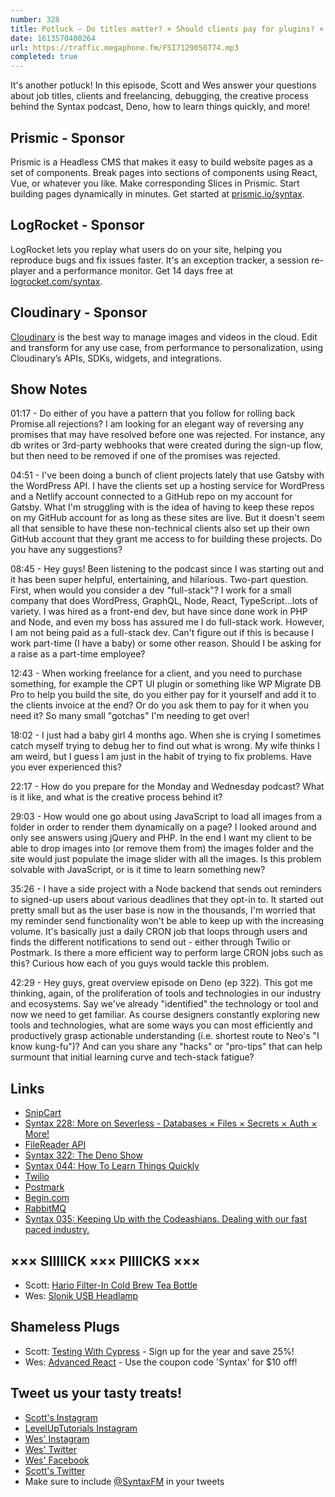 ```yaml
---
number: 328
title: Potluck — Do titles matter? × Should clients pay for plugins? × Can I debug my baby? × How we prepare for Syntax × Deno × Learning things quickly × More!
date: 1613570400264
url: https://traffic.megaphone.fm/FSI7129050774.mp3
completed: true
---
```


It's another potluck! In this episode, Scott and Wes answer your questions about job titles, clients and freelancing, debugging, the creative process behind the Syntax podcast, Deno, how to learn things quickly, and more!

## Prismic - Sponsor
Prismic is a Headless CMS that makes it easy to build website pages as a set of components. Break pages into sections of components using React, Vue, or whatever you like. Make corresponding Slices in Prismic. Start building pages dynamically in minutes. Get started at [prismic.io/syntax](https://prismic.io/syntax).

## LogRocket - Sponsor
LogRocket lets you replay what users do on your site, helping you reproduce bugs and fix issues faster. It's an exception tracker, a session re-player and a performance monitor. Get 14 days free at [logrocket.com/syntax](https://logrocket.com/syntax).

## Cloudinary - Sponsor
[Cloudinary](https://cloudinary.com/?utm_source=Syntax.fm&utm_medium=Podcast&utm_content=Cloudinary_Syntax_podcast) is the best way to manage images and videos in the cloud. Edit and transform for any use case, from performance to personalization, using Cloudinary’s APIs, SDKs, widgets, and integrations.

## Show Notes
01:17 - Do either of you have a pattern that you follow for rolling back Promise.all rejections? I am looking for an elegant way of reversing any promises that may have resolved before one was rejected. For instance, any db writes or 3rd-party webhooks that were created during the sign-up flow, but then need to be removed if one of the promises was rejected.

04:51 - I've been doing a bunch of client projects lately that use Gatsby with the WordPress API. I have the clients set up a hosting service for WordPress and a Netlify account connected to a GitHub repo on my account for Gatsby. What I'm struggling with is the idea of having to keep these repos on my GitHub account for as long as these sites are live. But it doesn't seem all that sensible to have these non-technical clients also set up their own GitHub account that they grant me access to for building these projects. Do you have any suggestions?

08:45 - Hey guys! Been listening to the podcast since I was starting out and it has been super helpful, entertaining, and hilarious. Two-part question. First, when would you consider a dev "full-stack"? I work for a small company that does WordPress, GraphQL, Node, React, TypeScript...lots of variety. I was hired as a front-end dev, but have since done work in PHP and Node, and even my boss has assured me I do full-stack work. However, I am not being paid as a full-stack dev. Can't figure out if this is because I work part-time (I have a baby) or some other reason. Should I be asking for a raise as a part-time employee?

12:43 - When working freelance for a client, and you need to purchase something, for example the CPT UI plugin or something like WP Migrate DB Pro to help you build the site, do you either pay for it yourself and add it to the clients invoice at the end? Or do you ask them to pay for it when you need it? So many small "gotchas" I'm needing to get over!

18:02 - I just had a baby girl 4 months ago. When she is crying I sometimes catch myself trying to debug her to find out what is wrong. My wife thinks I am weird, but I guess I am just in the habit of trying to fix problems. Have you ever experienced this? 

22:17 - How do you prepare for the Monday and Wednesday podcast? What is it like, and what is the creative process behind it?

29:03 - How would one go about using JavaScript to load all images from a folder in order to render them dynamically on a page? I looked around and only see answers using jQuery and PHP. In the end I want my client to be able to drop images into (or remove them from) the images folder and the site would just populate the image slider with all the images. Is this problem solvable with JavaScript, or is it time to learn something new?

35:26 - I have a side project with a Node backend that sends out reminders to signed-up users about various deadlines that they opt-in to. It started out pretty small but as the user base is now in the thousands, I'm worried that my reminder send functionality won't be able to keep up with the increasing volume. It's basically just a daily CRON job that loops through users and finds the different notifications to send out - either through Twilio or Postmark. Is there a more efficient way to perform large CRON jobs such as this? Curious how each of you guys would tackle this problem.	

42:29 - Hey guys, great overview episode on Deno (ep 322). This got me thinking, again, of the proliferation of tools and technologies in our industry and ecosystems. Say we've already "identified" the technology or tool and now we need to get familiar. As course designers constantly exploring new tools and technologies, what are some ways you can most efficiently and productively grasp actionable understanding (i.e. shortest route to Neo's "I know kung-fu")? And can you share any "hacks" or "pro-tips" that can help surmount that initial learning curve and tech-stack fatigue?

## Links
* [SnipCart](https://snipcart.com/)
* [Syntax 228: More on Severless - Databases × Files × Secrets × Auth × More!](https://syntax.fm/show/228/more-on-severless-databases-files-secrets-auth-more)
* [FileReader API](https://developer.mozilla.org/en-US/docs/Web/API/FileReader)
* [Syntax 322: The Deno Show](https://syntax.fm/show/322/the-deno-show)
* [Syntax 044: How To Learn Things Quickly](https://syntax.fm/show/044/how-to-learn-new-things-quickly)
* [Twilio](https://www.twilio.com/)
* [Postmark](https://postmarkapp.com/)
* [Begin.com](https://begin.com/)
* [RabbitMQ](https://www.rabbitmq.com/)
* [Syntax 035: Keeping Up with the Codeashians. Dealing with our fast paced industry.](https://syntax.fm/show/035/keeping-up-with-the-codeashians-dealing-with-our-fast-paced-industry)

## ××× SIIIIICK ××× PIIIICKS ×××
* Scott: [Hario Filter-In Cold Brew Tea Bottle](https://amzn.to/3oqyvyQ)
* Wes: [Slonik USB Headlamp](https://www.amazon.com/s?k=slnoik+us+led+headlamp&ref=nb_sb_noss)

## Shameless Plugs
* Scott: [Testing With Cypress](https://www.leveluptutorials.com/pro) - Sign up for the year and save 25%!
* Wes: [Advanced React](https://advancedreact.com/) - Use the coupon code 'Syntax' for $10 off!

## Tweet us your tasty treats!
* [Scott's Instagram](https://www.instagram.com/stolinski/)
* [LevelUpTutorials Instagram](https://www.instagram.com/LevelUpTutorials/)
* [Wes' Instagram](https://www.instagram.com/wesbos/)
* [Wes' Twitter](https://twitter.com/wesbos)
* [Wes' Facebook](https://www.facebook.com/wesbos.developer)
* [Scott's Twitter](https://twitter.com/stolinski)
* Make sure to include [@SyntaxFM](https://twitter.com/SyntaxFM) in your tweets